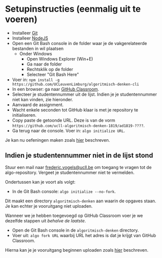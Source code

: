 # Setupinstructies (eenmalig uit te voeren)

* Installeer [Git](https://git-scm.com/)
* Installeer [NodeJS](https://nodejs.org/)
* Open een Git Bash console in de folder waar je de vakgerelateerde bestanden in wil plaatsen
  * Onder Windows
    * Open Windows Explorer (Win+E)
    * Ga naar de folder
    * Rechtsklik op de folder
    * Selecteer "Git Bash Here"
* Voer in: `npm install -g https://github.com/UCLeuvenLimburg/algoritmisch-denken-cli`
* In een browser: ga naar [GitHub Classroom](https://classroom.github.com/a/CkWbidEY).
* Selecteer je studentennummer uit de lijst. Indien je je studentennummer niet kan vinden, zie hieronder.
* Aanvaard de assignment.
* Wacht enkele seconden tot GitHub klaar is met je repository te initialiseren.
* Copy paste de getoonde URL. Deze is van de vorm `https://github.com/ucll-algoritmisch-denken-1819/ad1819-????`.
* Ga terug naar de console. Voer in: `algo initialize URL`.

Je kan nu oefeningen maken zoals [hier](exercises.md) beschreven.


## Indien je studentennummer niet in de lijst stond

Stuur een mail naar frederic.vogels@ucll.be om toegang te vragen tot de algo-repository. Vergeet
je studentennummer niet te vermelden.

Ondertussen kan je voort als volgt:

* In de Git Bash console: `algo initialize --no-fork`.

Dit maakt een directory `algoritmisch-denken` aan waarin de opgaves staan.
Je kan echter je vooruitgang niet uploaden.

Wanneer we je hebben toegevoegd op GitHub Classroom voer je we dezelfde stappen uit *behalve de laatste*.

* Open de Git Bash console in de `algoritmisch-denken` directory.
* Voer uit: `algo fork URL` waarbij URL het adres is dat je krijgt van GitHub Classroom.

Hierna kan je je vooruitgang beginnen uploaden zoals [hier](exercises.md) beschreven.

